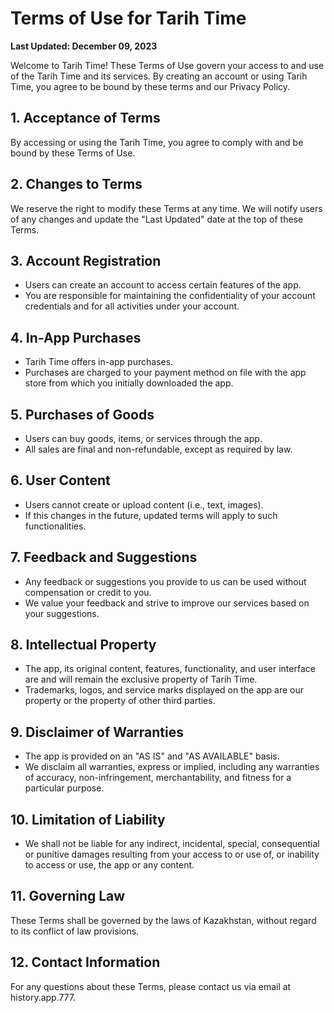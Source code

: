 # Terms of Use for Tarih Time

**Last Updated: December 09, 2023**

Welcome to Tarih Time! These Terms of Use govern your access to and use of the Tarih Time and its services. By creating an account or using Tarih Time, you agree to be bound by these terms and our Privacy Policy.

## 1. Acceptance of Terms
By accessing or using the Tarih Time, you agree to comply with and be bound by these Terms of Use.

## 2. Changes to Terms
We reserve the right to modify these Terms at any time. We will notify users of any changes and update the "Last Updated" date at the top of these Terms.

## 3. Account Registration
- Users can create an account to access certain features of the app.
- You are responsible for maintaining the confidentiality of your account credentials and for all activities under your account.

## 4. In-App Purchases
- Tarih Time offers in-app purchases.
- Purchases are charged to your payment method on file with the app store from which you initially downloaded the app.

## 5. Purchases of Goods
- Users can buy goods, items, or services through the app.
- All sales are final and non-refundable, except as required by law.

## 6. User Content
- Users cannot create or upload content (i.e., text, images).
- If this changes in the future, updated terms will apply to such functionalities.

## 7. Feedback and Suggestions
- Any feedback or suggestions you provide to us can be used without compensation or credit to you.
- We value your feedback and strive to improve our services based on your suggestions.

## 8. Intellectual Property
- The app, its original content, features, functionality, and user interface are and will remain the exclusive property of Tarih Time.
- Trademarks, logos, and service marks displayed on the app are our property or the property of other third parties.

## 9. Disclaimer of Warranties
- The app is provided on an "AS IS" and "AS AVAILABLE" basis.
- We disclaim all warranties, express or implied, including any warranties of accuracy, non-infringement, merchantability, and fitness for a particular purpose.

## 10. Limitation of Liability
- We shall not be liable for any indirect, incidental, special, consequential or punitive damages resulting from your access to or use of, or inability to access or use, the app or any content.

## 11. Governing Law
These Terms shall be governed by the laws of Kazakhstan, without regard to its conflict of law provisions.

## 12. Contact Information
For any questions about these Terms, please contact us via email at history.app.777.
